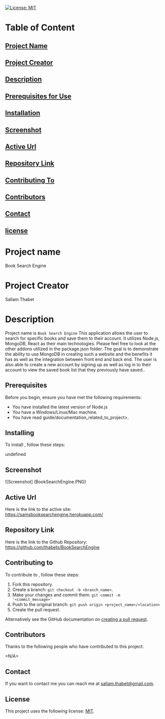 [![License: MIT](https://img.shields.io/badge/License-MIT-yellow.svg)](https://opensource.org/licenses/MIT)

# Table of Content

## [Project Name](#project-name)

## [Project Creator](#project-creator)

## [Description](#description)

## [Prerequisites for Use](#prerequisites)

## [Installation](#installing)

## [Screenshot](#screenshot)

## [Active Url](#active-url)

## [Repository Link](#repository-link)

## [Contributing To](#contributing-to)

## [Contributors](#contributors)

## [Contact](#contact)

## [license](#license)

# Project name

Book Search Engine

# Project Creator

Sallam Thabet

# Description

Project name is `Book Search Engine` This application allows the user to search for specific books and save them to their account. It utilizes Node.js, MongoDB, React as their main technologies. Please feel free to look at the other addons utilized in the package.json folder. The goal is to demonstrate the ability to use MongoDB in creating such a website and the benefits it has as well as the integration between front end and back end. The user is also able to create a new account by signing up as well as log in to their account to view the saved book list that they previously have saved..

## Prerequisites

Before you begin, ensure you have met the following requirements:

- You have installed the latest version of Node.js
- You have a Windows/Linux/Mac machine.
- You have read guide/documentation_related_to_project>.

## Installing

To install <Book Search Engine>, follow these steps:

undefined

## Screenshot

![Screenshot] (BookSearchEngine.PNG)

## Active Url

Here is the link to the active site: https://samsbooksearchengine.herokuapp.com/

## Repository Link

Here is the link to the Github Repository: https://github.com/thabets/BookSearchEngine

## Contributing to

To contribute to <Book Search Engine>, follow these steps:

1. Fork this repository.
2. Create a branch: `git checkout -b <branch_name>`.
3. Make your changes and commit them: `git commit -m '<commit_message>'`
4. Push to the original branch: `git push origin <project_name>/<location>`
5. Create the pull request.

Alternatively see the GitHub documentation on [creating a pull request](https://help.github.com/en/github/collaborating-with-issues-and-pull-requests/creating-a-pull-request).

## Contributors

Thanks to the following people who have contributed to this project:

<N/A>

## Contact

If you want to contact me you can reach me at <sallam.thabet@gmail.com>.

## License

This project uses the following license: [MIT](https://opensource.org/licenses/MIT).
